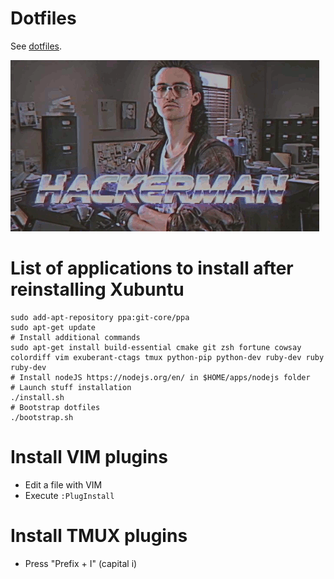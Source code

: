 # Dotfiles

See [dotfiles](http://dotfiles.github.io).

![dotfiles](dotfiles.gif)

# List of applications to install after reinstalling Xubuntu

```
sudo add-apt-repository ppa:git-core/ppa
sudo apt-get update
# Install additional commands
sudo apt-get install build-essential cmake git zsh fortune cowsay colordiff vim exuberant-ctags tmux python-pip python-dev ruby-dev ruby ruby-dev
# Install nodeJS https://nodejs.org/en/ in $HOME/apps/nodejs folder
# Launch stuff installation
./install.sh
# Bootstrap dotfiles
./bootstrap.sh
```

# Install VIM plugins

- Edit a file with VIM
- Execute `:PlugInstall`

# Install TMUX plugins

- Press "Prefix + I" (capital i)

